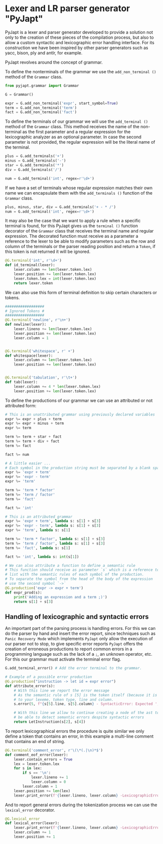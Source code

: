 # Lexer and LR parser generator  "PyJapt"

PyJapt is a lexer and parser generator developed to provide a solution not only to the creation of these pieces of the compilation process, but also to allow a custom syntactic and lexicographic error handling interface. For its construction we have been inspired by other parser generators such as yacc, bison, ply and antlr, for example.

PyJapt revolves around the concept of grammar.

To define the nonterminals of the grammar we use the `add_non_terminal ()` method of the `Grammar` class.

```python
from pyjapt.grammar import Grammar

G = Grammar()

expr = G.add_non_terminal('expr', start_symbol=True)
term = G.add_non_terminal('term')
fact = G.add_non_terminal('fact')
```

To define the terminals of our grammar we will use the `add_terminal ()` method of the `Grammar` class. This method receives the name of the non-terminal as the first parameter and a regular expression for the lexicographic analyzer as an optional parameter. In case the second parameter is not provided, the regular expression will be the literal name of the terminal.

```python
plus = G.add_terminals('+')
minus = G.add_terminals('-')
star = G.add_terminals('*')
div = G.add_terminals('/')

num = G.add_terminal('int', regex=r'\d+')
```

If we have a set of terminals whose regular expression matches their own name we can encapsulate them with the `add_terminals ()` function of the `Grammar` class.

```python
plus, minus, star, div = G.add_terminals('+ - * /')
num = G.add_terminal('int', regex=r'\d+')
```

It may also be the case that we want to apply a rule when a specific terminal is found, for this PyJapt gives us the `terminal ()` function decorator of the `Grammar` class that receives the terminal name and regular expression. The decorated function must receive as a parameter a reference to the lexer to be able to modify parameters such as the row and column of the terminals or the parser reading position and return a `Token`, if this token is not returned it will be ignored.

```python
@G.terminal('int', r'\d+')
def id_terminal(lexer):
    lexer.column += len(lexer.token.lex)
    lexer.position += len(lexer.token.lex)
    lexer.token.lex = int(lexer.token.lex)
    return lexer.token
```

We can also use this form of terminal definition to skip certain characters or tokens.

```python
##################
# Ignored Tokens #
##################
@G.terminal('newline', r'\n+')
def newline(lexer):
    lexer.lineno += len(lexer.token.lex)
    lexer.position += len(lexer.token.lex)
    lexer.column = 1


@G.terminal('whitespace', r' +')
def whitespace(lexer):
    lexer.column += len(lexer.token.lex)
    lexer.position += len(lexer.token.lex)


@G.terminal('tabulation', r'\t+')
def tab(lexer):
    lexer.column += 4 * len(lexer.token.lex)
    lexer.position += len(lexer.token.lex)
```

To define the productions of our grammar we can use an attributed or not attributed form:

```python
# This is an unattributed grammar using previously declared variables
expr %= expr + plus + term
expr %= expr + minus + term
expr %= term

term %= term + star + fact
term %= term + div + fact
term %= fact

fact %= num

# A little easier ...
# Each symbol in the production string must be separated by a blank space
expr %= 'expr + term'
expr %= 'expr - term'
expr %= 'term'

term %= 'term * factor'
term %= 'term / factor'
term %= 'fact'

fact %= 'int'

# This is an attributed grammar
expr %= 'expr + term', lambda s: s[1] + s[3]
expr %= 'expr - term', lambda s: s[1] + s[3]
expr %= 'term', lambda s: s[1]

term %= 'term * factor', lambda s: s[1] + s[3]
term %= 'term / factor', lambda s: s[1] + s[3]
term %= 'fact', lambda s: s[1]

fact %= 'int', lambda s: int(s[1])

# We can also attribute a function to define a semantic rule
# This function should receive as parameter `s` which is a reference to a
# list with the semantic rules of each symbol of the production.
# To separate the symbol from the head of the body of the expression
# use the second symbol `->`
@G.production('expr -> expr + term')
def expr_prod(s):
    print('Adding an expression and a term ;)')
    return s[1] + s[3]
```

## Handling of lexicographic and syntactic errors

An important part of the parsing process is handling errors. For this we can do the parser by hand and insert the error report, since techniques such as `Panic Recovery Mode` which implements `PyJapt` only allow the execution of our parser not to stop, to give specific error reports `PyJapt` offers the creation of erroneous productions to report common errors in a programming language such as the lack of a `;`, an unknown operator, etc. For this our grammar must activate the terminal error flag.

```python
G.add_terminal_error() # Add the error terminal to the grammar.

# Example of a possible error production
@G.production("instruction -> let id = expr error")
def attribute_error(s):
    # With this line we report the error message
    # As the semantic rule of s [5] is the token itself (because it is a terminal), so we have access
    # to your lexeme, token type, line and column.
    s.error(5, f"{s[5].line, s[5].column} - SyntacticError: Expected ';' instead of '{s[5].lex}'")

    # With this line we allow to continue creating a node of the ast to
    # be able to detect semantic errors despite syntactic errors
    return LetInstruction(s[2], s[4])
```

To report lexicographical errors the procedure is quite similar we only define a token that contains an error, in this example a multi-line comment that contains an end of string.

```python
@G.terminal('comment_error', r'\(\*(.|\n)*$')
def comment_eof_error(lexer):
    lexer.contain_errors = True
    lex = lexer.token.lex
    for s in lex:
        if s == '\n':
            lexer.lineno += 1
            lexer.column = 0
        lexer.column = 1
    lexer.position += len(lex)
    lexer.print_error(f'{lexer.lineno, lexer.column} -LexicographicError: EOF in comment')
```

And to report general errors during the tokenization process we can use the `lexical_error` decorator.

```python
@G.lexical_error
def lexical_error(lexer):
    lexer.print_error(f'{lexer.lineno, lexer.column} -LexicographicError: ERROR "{lexer.token.lex}"')
    lexer.column += 1
    lexer.position += 1
```
